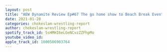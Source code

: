 ```yaml
---
layout: post
title: "AEW Dynamite Review Ep#67 The go home show to Beach Break Event. Moxley, Pac & Fenix ready for Omega and The Good Brothers. Plus more!"
date: 2021-01-28
categories: chokeslam-wrestling-report
author: chokeslam-wrestling-report
spotify_track_id: 5sHMHI6eLGeNCvzZZFhpMo
youtube_video_id: 
apple_track_id: 1000506903764
---
```

